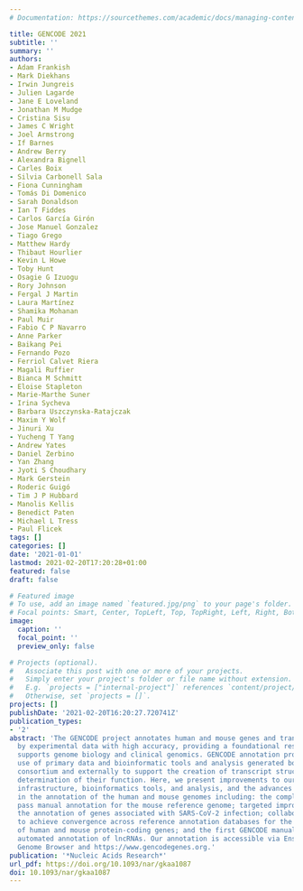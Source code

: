```yaml
---
# Documentation: https://sourcethemes.com/academic/docs/managing-content/

title: GENCODE 2021
subtitle: ''
summary: ''
authors:
- Adam Frankish
- Mark Diekhans
- Irwin Jungreis
- Julien Lagarde
- Jane E Loveland
- Jonathan M Mudge
- Cristina Sisu
- James C Wright
- Joel Armstrong
- If Barnes
- Andrew Berry
- Alexandra Bignell
- Carles Boix
- Silvia Carbonell Sala
- Fiona Cunningham
- Tomás Di Domenico
- Sarah Donaldson
- Ian T Fiddes
- Carlos García Girón
- Jose Manuel Gonzalez
- Tiago Grego
- Matthew Hardy
- Thibaut Hourlier
- Kevin L Howe
- Toby Hunt
- Osagie G Izuogu
- Rory Johnson
- Fergal J Martin
- Laura Martínez
- Shamika Mohanan
- Paul Muir
- Fabio C P Navarro
- Anne Parker
- Baikang Pei
- Fernando Pozo
- Ferriol Calvet Riera
- Magali Ruffier
- Bianca M Schmitt
- Eloise Stapleton
- Marie-Marthe Suner
- Irina Sycheva
- Barbara Uszczynska-Ratajczak
- Maxim Y Wolf
- Jinuri Xu
- Yucheng T Yang
- Andrew Yates
- Daniel Zerbino
- Yan Zhang
- Jyoti S Choudhary
- Mark Gerstein
- Roderic Guigó
- Tim J P Hubbard
- Manolis Kellis
- Benedict Paten
- Michael L Tress
- Paul Flicek
tags: []
categories: []
date: '2021-01-01'
lastmod: 2021-02-20T17:20:28+01:00
featured: false
draft: false

# Featured image
# To use, add an image named `featured.jpg/png` to your page's folder.
# Focal points: Smart, Center, TopLeft, Top, TopRight, Left, Right, BottomLeft, Bottom, BottomRight.
image:
  caption: ''
  focal_point: ''
  preview_only: false

# Projects (optional).
#   Associate this post with one or more of your projects.
#   Simply enter your project's folder or file name without extension.
#   E.g. `projects = ["internal-project"]` references `content/project/deep-learning/index.md`.
#   Otherwise, set `projects = []`.
projects: []
publishDate: '2021-02-20T16:20:27.720741Z'
publication_types:
- '2'
abstract: 'The GENCODE project annotates human and mouse genes and transcripts supported
  by experimental data with high accuracy, providing a foundational resource that
  supports genome biology and clinical genomics. GENCODE annotation processes make
  use of primary data and bioinformatic tools and analysis generated both within the
  consortium and externally to support the creation of transcript structures and the
  determination of their function. Here, we present improvements to our annotation
  infrastructure, bioinformatics tools, and analysis, and the advances they support
  in the annotation of the human and mouse genomes including: the completion of first
  pass manual annotation for the mouse reference genome; targeted improvements to
  the annotation of genes associated with SARS-CoV-2 infection; collaborative projects
  to achieve convergence across reference annotation databases for the annotation
  of human and mouse protein-coding genes; and the first GENCODE manually supervised
  automated annotation of lncRNAs. Our annotation is accessible via Ensembl, the UCSC
  Genome Browser and https://www.gencodegenes.org.'
publication: '*Nucleic Acids Research*'
url_pdf: https://doi.org/10.1093/nar/gkaa1087
doi: 10.1093/nar/gkaa1087
---
```

